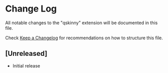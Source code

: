 # Change Log

All notable changes to the "qskinny" extension will be documented in this file.

Check [Keep a Changelog](http://keepachangelog.com/) for recommendations on how to structure this file.

## [Unreleased]

- Initial release
